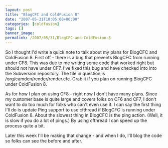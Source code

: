 ```yaml
---
layout: post
title: "BlogCFC and ColdFusion 8"
date: "2007-05-31T10:05:00+06:00"
categories: [coldfusion]
tags: []
banner_image: 
permalink: /2007/05/31/BlogCFC-and-ColdFusion-8
---
```


So I thought I'd write a quick note to talk about my plans for BlogCFC and ColdFusion 8. First off - there is a bug that prevents BlogCFC from running under CF8. This was due to me writing some code that worked right but should not have under CF7. I've fixed this bug and have checked into into the Subversion repository. The file in question is /org/camden/render/render.cfc. Grab it if you plan on running  BlogCFC under ColdFusion 8.

As for how I plan on using CF8 - right now I don't have many plans. Since my customer base is quite large and covers folks on CF6 and CF7, I don't want to do too much for folks who can't even use it. I can say the first thing I'll do is update Ping support to use cfthread if BlogCFC is running under ColdFusion 8. About the slowest thing in BlogCFC is the ping action. (Well, it is slow if you do a lot of pings.) By using cfthread I can speed up the process quite a bit. 

Later this week I'll be making that change - and when I do, I'll blog the code so folks can see the before and after.